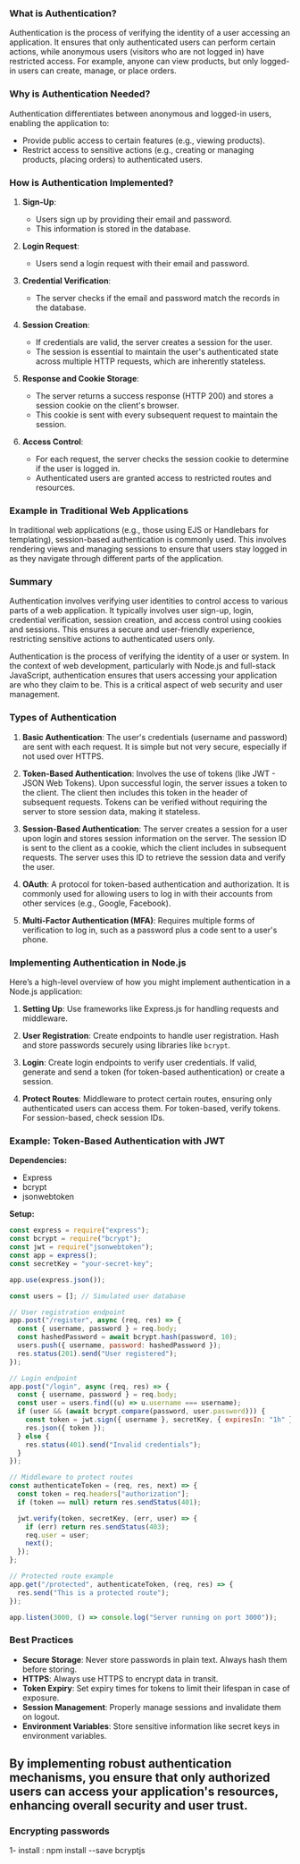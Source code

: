 ### What is Authentication?

Authentication is the process of verifying the identity of a user accessing an application. It ensures that only authenticated users can perform certain actions, while anonymous users (visitors who are not logged in) have restricted access. For example, anyone can view products, but only logged-in users can create, manage, or place orders.

### Why is Authentication Needed?

Authentication differentiates between anonymous and logged-in users, enabling the application to:

- Provide public access to certain features (e.g., viewing products).
- Restrict access to sensitive actions (e.g., creating or managing products, placing orders) to authenticated users.

### How is Authentication Implemented?

1. **Sign-Up**:

   - Users sign up by providing their email and password.
   - This information is stored in the database.

2. **Login Request**:

   - Users send a login request with their email and password.

3. **Credential Verification**:

   - The server checks if the email and password match the records in the database.

4. **Session Creation**:

   - If credentials are valid, the server creates a session for the user.
   - The session is essential to maintain the user's authenticated state across multiple HTTP requests, which are inherently stateless.

5. **Response and Cookie Storage**:

   - The server returns a success response (HTTP 200) and stores a session cookie on the client's browser.
   - This cookie is sent with every subsequent request to maintain the session.

6. **Access Control**:
   - For each request, the server checks the session cookie to determine if the user is logged in.
   - Authenticated users are granted access to restricted routes and resources.

### Example in Traditional Web Applications

In traditional web applications (e.g., those using EJS or Handlebars for templating), session-based authentication is commonly used. This involves rendering views and managing sessions to ensure that users stay logged in as they navigate through different parts of the application.

### Summary

Authentication involves verifying user identities to control access to various parts of a web application. It typically involves user sign-up, login, credential verification, session creation, and access control using cookies and sessions. This ensures a secure and user-friendly experience, restricting sensitive actions to authenticated users only.

Authentication is the process of verifying the identity of a user or system. In the context of web development, particularly with Node.js and full-stack JavaScript, authentication ensures that users accessing your application are who they claim to be. This is a critical aspect of web security and user management.

### Types of Authentication

1. **Basic Authentication**: The user's credentials (username and password) are sent with each request. It is simple but not very secure, especially if not used over HTTPS.

2. **Token-Based Authentication**: Involves the use of tokens (like JWT - JSON Web Tokens). Upon successful login, the server issues a token to the client. The client then includes this token in the header of subsequent requests. Tokens can be verified without requiring the server to store session data, making it stateless.

3. **Session-Based Authentication**: The server creates a session for a user upon login and stores session information on the server. The session ID is sent to the client as a cookie, which the client includes in subsequent requests. The server uses this ID to retrieve the session data and verify the user.

4. **OAuth**: A protocol for token-based authentication and authorization. It is commonly used for allowing users to log in with their accounts from other services (e.g., Google, Facebook).

5. **Multi-Factor Authentication (MFA)**: Requires multiple forms of verification to log in, such as a password plus a code sent to a user's phone.

### Implementing Authentication in Node.js

Here’s a high-level overview of how you might implement authentication in a Node.js application:

1. **Setting Up**: Use frameworks like Express.js for handling requests and middleware.

2. **User Registration**: Create endpoints to handle user registration. Hash and store passwords securely using libraries like `bcrypt`.

3. **Login**: Create login endpoints to verify user credentials. If valid, generate and send a token (for token-based authentication) or create a session.

4. **Protect Routes**: Middleware to protect certain routes, ensuring only authenticated users can access them. For token-based, verify tokens. For session-based, check session IDs.

### Example: Token-Based Authentication with JWT

**Dependencies:**

- Express
- bcrypt
- jsonwebtoken

**Setup:**

```javascript
const express = require("express");
const bcrypt = require("bcrypt");
const jwt = require("jsonwebtoken");
const app = express();
const secretKey = "your-secret-key";

app.use(express.json());

const users = []; // Simulated user database

// User registration endpoint
app.post("/register", async (req, res) => {
  const { username, password } = req.body;
  const hashedPassword = await bcrypt.hash(password, 10);
  users.push({ username, password: hashedPassword });
  res.status(201).send("User registered");
});

// Login endpoint
app.post("/login", async (req, res) => {
  const { username, password } = req.body;
  const user = users.find((u) => u.username === username);
  if (user && (await bcrypt.compare(password, user.password))) {
    const token = jwt.sign({ username }, secretKey, { expiresIn: "1h" });
    res.json({ token });
  } else {
    res.status(401).send("Invalid credentials");
  }
});

// Middleware to protect routes
const authenticateToken = (req, res, next) => {
  const token = req.headers["authorization"];
  if (token == null) return res.sendStatus(401);

  jwt.verify(token, secretKey, (err, user) => {
    if (err) return res.sendStatus(403);
    req.user = user;
    next();
  });
};

// Protected route example
app.get("/protected", authenticateToken, (req, res) => {
  res.send("This is a protected route");
});

app.listen(3000, () => console.log("Server running on port 3000"));
```

### Best Practices

- **Secure Storage**: Never store passwords in plain text. Always hash them before storing.
- **HTTPS**: Always use HTTPS to encrypt data in transit.
- **Token Expiry**: Set expiry times for tokens to limit their lifespan in case of exposure.
- **Session Management**: Properly manage sessions and invalidate them on logout.
- **Environment Variables**: Store sensitive information like secret keys in environment variables.

## By implementing robust authentication mechanisms, you ensure that only authorized users can access your application's resources, enhancing overall security and user trust.

### Encrypting passwords

1- install : npm install --save bcryptjs
